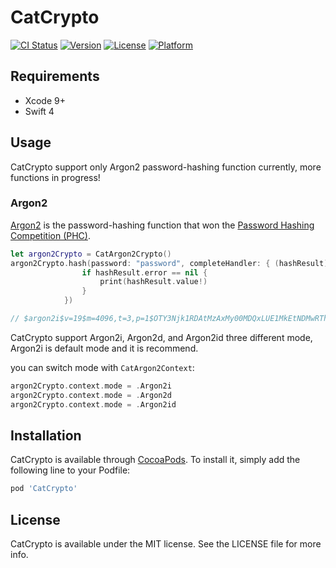 # CatCrypto

[![CI Status](http://img.shields.io/travis/Kcat/CatCrypto.svg?style=flat)](https://travis-ci.org/Kcat/CatCrypto)
[![Version](https://img.shields.io/cocoapods/v/CatCrypto.svg?style=flat)](http://cocoapods.org/pods/CatCrypto)
[![License](https://img.shields.io/cocoapods/l/CatCrypto.svg?style=flat)](http://cocoapods.org/pods/CatCrypto)
[![Platform](https://img.shields.io/cocoapods/p/CatCrypto.svg?style=flat&colorB=7c3636)](http://cocoapods.org/pods/CatCrypto)

## Requirements
- Xcode 9+
- Swift 4

## Usage

CatCrypto support only Argon2 password-hashing function currently, more functions in progress!

### Argon2
[Argon2](https://github.com/P-H-C/phc-winner-argon2) is the password-hashing function that won the [Password Hashing Competition (PHC)](https://password-hashing.net/).

``` swift
let argon2Crypto = CatArgon2Crypto()
argon2Crypto.hash(password: "password", completeHandler: { (hashResult) in
                if hashResult.error == nil {
                    print(hashResult.value!)
                }
            })

// $argon2i$v=19$m=4096,t=3,p=1$OTY3Njk1RDAtMzAxMy00MDQxLUE1MkEtNDMwRThGN0QzQTgz$JIYBIOhvjT955Vxx2uTN6FrXUyPuzjhF1l3pFeEVpfQ
```

CatCrypto support Argon2i, Argon2d, and Argon2id three different mode, Argon2i is default mode and it is recommend.

you can switch mode with `CatArgon2Context`:

``` swift
argon2Crypto.context.mode = .Argon2i
argon2Crypto.context.mode = .Argon2d
argon2Crypto.context.mode = .Argon2id
```

## Installation

CatCrypto is available through [CocoaPods](http://cocoapods.org). To install
it, simply add the following line to your Podfile:

```ruby
pod 'CatCrypto'
```

## License

CatCrypto is available under the MIT license. See the LICENSE file for more info.
